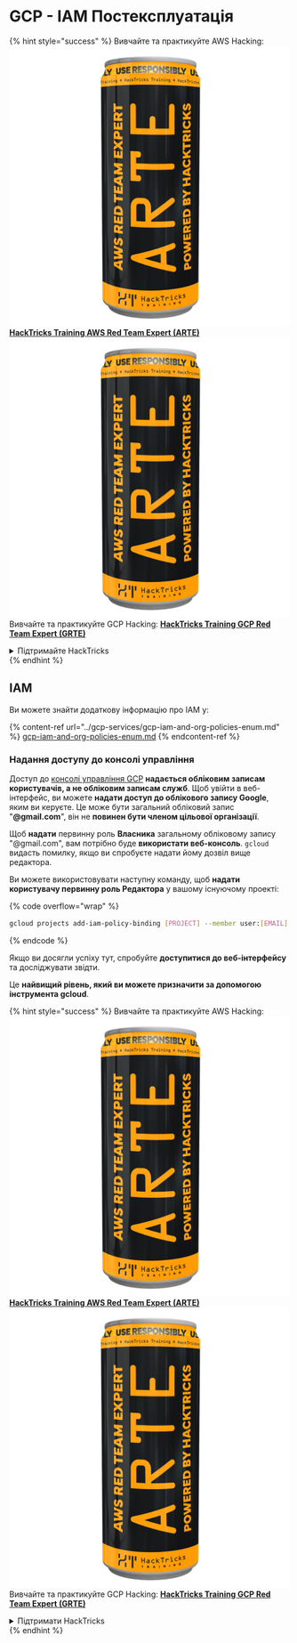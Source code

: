 # GCP - IAM Постексплуатація

{% hint style="success" %}
Вивчайте та практикуйте AWS Hacking:<img src="../../../.gitbook/assets/image (1) (1) (1).png" alt="" data-size="line">[**HackTricks Training AWS Red Team Expert (ARTE)**](https://training.hacktricks.xyz/courses/arte)<img src="../../../.gitbook/assets/image (1) (1) (1).png" alt="" data-size="line">\
Вивчайте та практикуйте GCP Hacking: <img src="../../../.gitbook/assets/image (2).png" alt="" data-size="line">[**HackTricks Training GCP Red Team Expert (GRTE)**<img src="../../../.gitbook/assets/image (2).png" alt="" data-size="line">](https://training.hacktricks.xyz/courses/grte)

<details>

<summary>Підтримайте HackTricks</summary>

* Перевірте [**плани підписки**](https://github.com/sponsors/carlospolop)!
* **Приєднуйтесь до** 💬 [**групи Discord**](https://discord.gg/hRep4RUj7f) або [**групи Telegram**](https://t.me/peass) або **слідкуйте** за нами в **Twitter** 🐦 [**@hacktricks\_live**](https://twitter.com/hacktricks_live)**.**
* **Діліться хакерськими трюками, подаючи PR до** [**HackTricks**](https://github.com/carlospolop/hacktricks) та [**HackTricks Cloud**](https://github.com/carlospolop/hacktricks-cloud) репозиторіїв на GitHub.

</details>
{% endhint %}

## IAM <a href="#service-account-impersonation" id="service-account-impersonation"></a>

Ви можете знайти додаткову інформацію про IAM у:

{% content-ref url="../gcp-services/gcp-iam-and-org-policies-enum.md" %}
[gcp-iam-and-org-policies-enum.md](../gcp-services/gcp-iam-and-org-policies-enum.md)
{% endcontent-ref %}

### Надання доступу до консолі управління <a href="#granting-access-to-management-console" id="granting-access-to-management-console"></a>

Доступ до [консолі управління GCP](https://console.cloud.google.com) **надається обліковим записам користувачів, а не обліковим записам служб**. Щоб увійти в веб-інтерфейс, ви можете **надати доступ до облікового запису Google**, яким ви керуєте. Це може бути загальний обліковий запис "**@gmail.com**", він не **повинен бути членом цільової організації**.

Щоб **надати** первинну роль **Власника** загальному обліковому запису "@gmail.com", вам потрібно буде **використати веб-консоль**. `gcloud` видасть помилку, якщо ви спробуєте надати йому дозвіл вище редактора.

Ви можете використовувати наступну команду, щоб **надати користувачу первинну роль Редактора** у вашому існуючому проекті:

{% code overflow="wrap" %}
```bash
gcloud projects add-iam-policy-binding [PROJECT] --member user:[EMAIL] --role roles/editor
```
{% endcode %}

Якщо ви досягли успіху тут, спробуйте **доступитися до веб-інтерфейсу** та досліджувати звідти.

Це **найвищий рівень, який ви можете призначити за допомогою інструмента gcloud**.

{% hint style="success" %}
Вивчайте та практикуйте AWS Hacking:<img src="../../../.gitbook/assets/image (1) (1) (1).png" alt="" data-size="line">[**HackTricks Training AWS Red Team Expert (ARTE)**](https://training.hacktricks.xyz/courses/arte)<img src="../../../.gitbook/assets/image (1) (1) (1).png" alt="" data-size="line">\
Вивчайте та практикуйте GCP Hacking: <img src="../../../.gitbook/assets/image (2).png" alt="" data-size="line">[**HackTricks Training GCP Red Team Expert (GRTE)**<img src="../../../.gitbook/assets/image (2).png" alt="" data-size="line">](https://training.hacktricks.xyz/courses/grte)

<details>

<summary>Підтримати HackTricks</summary>

* Перевірте [**плани підписки**](https://github.com/sponsors/carlospolop)!
* **Приєднуйтесь до** 💬 [**групи Discord**](https://discord.gg/hRep4RUj7f) або [**групи telegram**](https://t.me/peass) або **слідкуйте** за нами в **Twitter** 🐦 [**@hacktricks\_live**](https://twitter.com/hacktricks_live)**.**
* **Діліться хакерськими трюками, надсилаючи PR до** [**HackTricks**](https://github.com/carlospolop/hacktricks) та [**HackTricks Cloud**](https://github.com/carlospolop/hacktricks-cloud) репозиторіїв на github.

</details>
{% endhint %}
